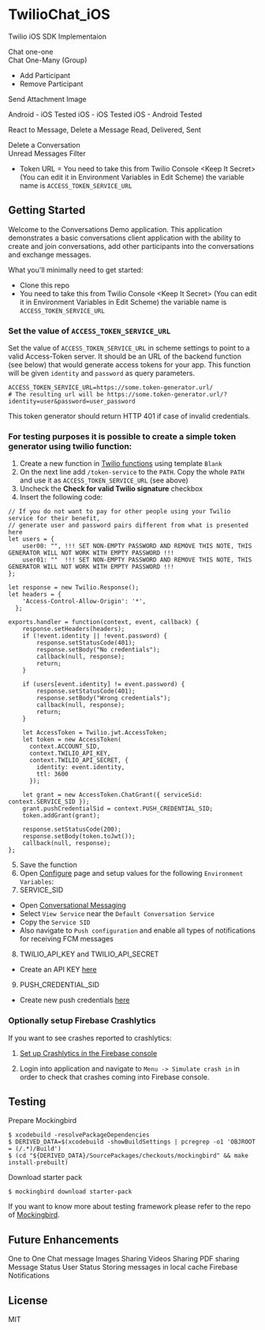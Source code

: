 # TwilioChat_iOS
Twilio iOS SDK Implementaion  

Chat one-one  
Chat One-Many (Group) 
- Add Participant 
- Remove Participant   

Send Attachment Image  

Android - iOS Tested 
iOS - iOS Tested 
iOS - Android Tested  

React to Message, 
Delete a Message 
Read, Delivered, Sent  

Delete a Conversation  
Unread Messages Filter  

- Token URL = You need to take this from Twilio Console &lt;Keep It Secret> (You can edit it in Environment Variables in Edit Scheme) the variable name is `ACCESS_TOKEN_SERVICE_URL`


## Getting Started

Welcome to the Conversations Demo application. This application demonstrates a basic conversations client application with the ability to create and join conversations, add other participants into the conversations and exchange messages.

What you'll minimally need to get started:
- Clone this repo
- You need to take this from Twilio Console &lt;Keep It Secret> (You can edit it in Environment Variables in Edit Scheme) the variable name is `ACCESS_TOKEN_SERVICE_URL`


### Set the value of `ACCESS_TOKEN_SERVICE_URL`

Set the value of `ACCESS_TOKEN_SERVICE_URL` in scheme settings to point to a valid Access-Token server.
It should be an URL of the backend function (see below) that would generate access tokens for your app.
This function will be given `identity` and `password` as query parameters.

```
ACCESS_TOKEN_SERVICE_URL=https://some.token-generator.url/
# The resulting url will be https://some.token-generator.url/?identity=user&password=user_password
```

This token generator should return HTTP 401 if case of invalid credentials.

### For testing purposes it is possible to create a simple token generator using twilio function:

1. Create a new function in [Twilio functions](https://www.twilio.com/console/functions/manage) using template `Blank`
2. On the next line add `/token-service` to the `PATH`. Copy the whole `PATH` and use it as `ACCESS_TOKEN_SERVICE_URL` (see above)
3. Uncheck the **Check for valid Twilio signature** checkbox
4. Insert the following code:
```
// If you do not want to pay for other people using your Twilio service for their benefit,
// generate user and password pairs different from what is presented here
let users = {
    user00: "", !!! SET NON-EMPTY PASSWORD AND REMOVE THIS NOTE, THIS GENERATOR WILL NOT WORK WITH EMPTY PASSWORD !!!
    user01: ""  !!! SET NON-EMPTY PASSWORD AND REMOVE THIS NOTE, THIS GENERATOR WILL NOT WORK WITH EMPTY PASSWORD !!!
};

let response = new Twilio.Response();
let headers = {
    'Access-Control-Allow-Origin': '*',
  };

exports.handler = function(context, event, callback) {
    response.setHeaders(headers);
    if (!event.identity || !event.password) {
        response.setStatusCode(401);
        response.setBody("No credentials");
        callback(null, response);
        return;
    }

    if (users[event.identity] != event.password) {
        response.setStatusCode(401);
        response.setBody("Wrong credentials");
        callback(null, response);
        return;
    }

    let AccessToken = Twilio.jwt.AccessToken;
    let token = new AccessToken(
      context.ACCOUNT_SID,
      context.TWILIO_API_KEY,
      context.TWILIO_API_SECRET, {
        identity: event.identity,
        ttl: 3600
      });

    let grant = new AccessToken.ChatGrant({ serviceSid: context.SERVICE_SID });
    grant.pushCredentialSid = context.PUSH_CREDENTIAL_SID; 
    token.addGrant(grant);

    response.setStatusCode(200);
    response.setBody(token.toJwt());
    callback(null, response);
};
```
5. Save the function
6. Open [Configure](https://www.twilio.com/console/functions/configure) page and setup values for the following `Environment Variables`:
7. SERVICE_SID
- Open [Conversational Messaging](https://www.twilio.com/console/conversations/configuration/defaults)
- Select `View Service` near the `Default Conversation Service`
- Copy the `Service SID`
- Also navigate to `Push configuration` and enable all types of notifications for receiving FCM messages 
8. TWILIO_API_KEY and TWILIO_API_SECRET
- Create an API KEY [here](https://www.twilio.com/console/chat/project/api-keys)
9. PUSH_CREDENTIAL_SID
- Create new push credentials [here](https://www.twilio.com/console/conversations/push-credentials)

### Optionally setup Firebase Crashlytics

If you want to see crashes reported to crashlytics:
1. [Set up Crashlytics in the Firebase console](https://firebase.google.com/docs/crashlytics/get-started?platform=ios#setup-console)

2. Login into application and navigate to `Menu -> Simulate crash in` in order to check that crashes coming into Firebase console.

## Testing

Prepare Mockingbird

```
$ xcodebuild -resolvePackageDependencies
$ DERIVED_DATA=$(xcodebuild -showBuildSettings | pcregrep -o1 'OBJROOT = (/.*)/Build')
$ (cd "${DERIVED_DATA}/SourcePackages/checkouts/mockingbird" && make install-prebuilt)
```

Download starter pack

```
$ mockingbird download starter-pack
```

If you want to know more about testing framework please refer to the repo of [Mockingbird](https://github.com/birdrides/mockingbird#installation).

## Future Enhancements
One to One Chat message
Images Sharing
Videos Sharing
PDF sharing
Message Status
User Status
Storing messages in local cache
Firebase Notifications


## License

MIT
